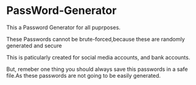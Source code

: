 # PassWord-Generator

This a Password Generator for all puprposes.

These Passwords cannot be brute-forced,because these are randomly generated and secure

This is paticularly created for social media accounts, and bank accounts.

But, remeber one thing you should always save this passwords in a safe file.As these passwords are not going to be easily generated.

